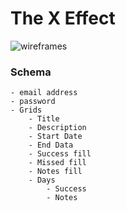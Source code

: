 # The X Effect

![wireframes](https://i.imgur.com/7SJRM5o.png)

### Schema

``` User Schema
- email address
- password
- Grids
    - Title
    - Description
    - Start Date
    - End Data
    - Success fill
    - Missed fill
    - Notes fill
    - Days
        - Success
        - Notes 
```
